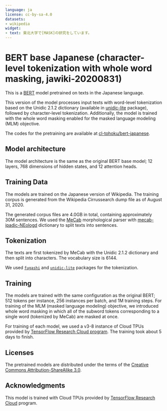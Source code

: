 ```yaml
---
language: ja
license: cc-by-sa-4.0
datasets:
- wikipedia
widget:
- text: 東北大学で[MASK]の研究をしています。
---
```


# BERT base Japanese (character-level tokenization with whole word masking, jawiki-20200831)

This is a [BERT](https://github.com/google-research/bert) model pretrained on texts in the Japanese language.

This version of the model processes input texts with word-level tokenization based on the Unidic 2.1.2 dictionary (available in [unidic-lite](https://pypi.org/project/unidic-lite/) package), followed by character-level tokenization.
Additionally, the model is trained with the whole word masking enabled for the masked language modeling (MLM) objective.

The codes for the pretraining are available at [cl-tohoku/bert-japanese](https://github.com/cl-tohoku/bert-japanese/tree/v2.0).

## Model architecture

The model architecture is the same as the original BERT base model; 12 layers, 768 dimensions of hidden states, and 12 attention heads.

## Training Data

The models are trained on the Japanese version of Wikipedia.
The training corpus is generated from the Wikipedia Cirrussearch dump file as of August 31, 2020.

The generated corpus files are 4.0GB in total, containing approximately 30M sentences.
We used the [MeCab](https://taku910.github.io/mecab/) morphological parser with [mecab-ipadic-NEologd](https://github.com/neologd/mecab-ipadic-neologd) dictionary to split texts into sentences.

## Tokenization

The texts are first tokenized by MeCab with the Unidic 2.1.2 dictionary and then split into characters.
The vocabulary size is 6144.

We used [`fugashi`](https://github.com/polm/fugashi) and [`unidic-lite`](https://github.com/polm/unidic-lite) packages for the tokenization.

## Training

The models are trained with the same configuration as the original BERT; 512 tokens per instance, 256 instances per batch, and 1M training steps.
For training of the MLM (masked language modeling) objective, we introduced whole word masking in which all of the subword tokens corresponding to a single word (tokenized by MeCab) are masked at once.

For training of each model, we used a v3-8 instance of Cloud TPUs provided by [TensorFlow Research Cloud program](https://www.tensorflow.org/tfrc/).
The training took about 5 days to finish.

## Licenses

The pretrained models are distributed under the terms of the [Creative Commons Attribution-ShareAlike 3.0](https://creativecommons.org/licenses/by-sa/3.0/).

## Acknowledgments

This model is trained with Cloud TPUs provided by [TensorFlow Research Cloud](https://www.tensorflow.org/tfrc/) program.
